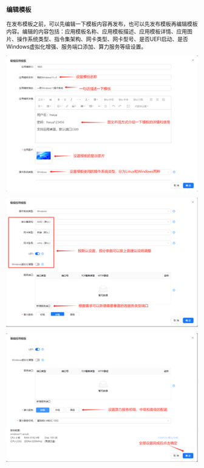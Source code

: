 ### 编辑模板
在发布模板之前，可以先编辑一下模板内容再发布，也可以先发布模板再编辑模板内容。编辑的内容包括：应用模板名称、应用模板描述、应用模板详情、应用图片、操作系统类型、指令集架构、网卡类型、网卡型号、是否UEFI启动、是否Windows虚拟化增强、服务端口添加、算力服务等级设置。

![alt text](./mytemplate02.png)

![alt text](./mytemplate03.png)

![alt text](./mytemplate04.png)